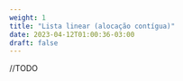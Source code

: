 ```yaml
---
weight: 1
title: "Lista linear (alocação contígua)"
date: 2023-04-12T01:00:36-03:00
draft: false
---
```


//TODO